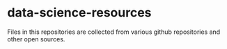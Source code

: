 # data-science-resources
Files in this repositories are collected from various github repositories and other open sources. 
